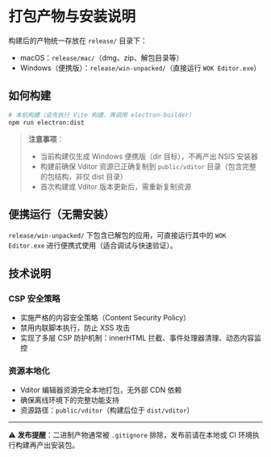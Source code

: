 # 打包产物与安装说明

构建后的产物统一存放在 `release/` 目录下：

- macOS：`release/mac/`（dmg、zip、解包目录等）
- Windows（便携版）：`release/win-unpacked/`（直接运行 `WOK Editor.exe`）

## 如何构建

```bash
# 本机构建（会先执行 Vite 构建，再调用 electron-builder）
npm run electron:dist
```

> **注意事项**：
> - 当前构建仅生成 Windows 便携版（dir 目标），不再产出 NSIS 安装器
> - 构建前确保 Vditor 资源已正确复制到 `public/vditor` 目录（包含完整的包结构，非仅 dist 目录）
> - 首次构建或 Vditor 版本更新后，需重新复制资源

## 便携运行（无需安装）

`release/win-unpacked/` 下包含已解包的应用，可直接运行其中的 `WOK Editor.exe` 进行便携式使用（适合调试与快速验证）。

## 技术说明

### CSP 安全策略
- 实施严格的内容安全策略（Content Security Policy）
- 禁用内联脚本执行，防止 XSS 攻击
- 实现了多层 CSP 防护机制：innerHTML 拦截、事件处理器清理、动态内容监控

### 资源本地化
- Vditor 编辑器资源完全本地打包，无外部 CDN 依赖
- 确保离线环境下的完整功能支持
- 资源路径：`public/vditor`（构建后位于 `dist/vditor`）

---

⚠️ **发布提醒**：二进制产物通常被 `.gitignore` 排除，发布前请在本地或 CI 环境执行构建再产出安装包。